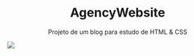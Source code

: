 <h1 align="center">AgencyWebsite</h1>
<p align="center">Projeto de um blog para estudo de HTML & CSS</p>
<img src="https://img.shields.io/static/v1?label=Blog&message=AgencyWebsite&color=7159c1&style=for-the-badge&logo=ghost" align="center"/>

